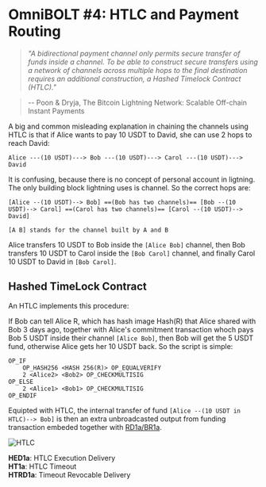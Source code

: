 # OmniBOLT #4: HTLC and Payment Routing

>*"A bidirectional payment channel only permits secure transfer of funds inside a channel. To be able to construct secure transfers using a network of channels across multiple hops to the final destination requires an additional construction, a Hashed Timelock Contract (HTLC)."*

> -- Poon & Dryja, The Bitcoin Lightning Network: Scalable Off-chain Instant Payments
  

A big and common misleading explanation in chaining the channels using HTLC is that if Alice wants to pay 10 USDT to David, she can use 2 hops to reach David:

```
Alice ---(10 USDT)---> Bob ---(10 USDT)---> Carol ---(10 USDT)---> David
```

It is confusing, because there is no concept of personal account in ligtning. The only building block lightning uses is channel. So the correct hops are:

```
[Alice --(10 USDT)--> Bob] ==(Bob has two channels)== [Bob --(10 USDT)--> Carol] ==(Carol has two channels)== [Carol --(10 USDT)--> David]

[A B] stands for the channel built by A and B
```

Alice transfers 10 USDT to Bob inside the `[Alice Bob]` channel, then Bob transfers 10 USDT to Carol inside the `[Bob Carol]` channel, and finally Carol 10 USDT to David in `[Bob Carol]`.

## Hashed TimeLock Contract

An HTLC implements this procedure:

If Bob can tell Alice R, which has hash image Hash(R) that Alice shared with Bob 3 days ago, together with Alice's commitment transaction whoch pays Bob 5 USDT inside their channel `[Alice Bob]`, then Bob will get the 5 USDT fund, otherwise Alice gets her 10 USDT back. So the script is simple:

```
OP_IF
    OP_HASH256 <HASH 256(R)> OP_EQUALVERIFY
    2 <Alice2> <Bob2> OP_CHECKMULTISIG
OP_ELSE
    2 <Alice1> <Bob1> OP_CHECKMULTISIG
OP_ENDIF
```

Equipted with HTLC, the internal transfer of fund `[Alice --(10 USDT in HTLC)--> Bob]` is then an extra unbroadcasted output from funding transaction embeded together with [RD1a/BR1a](https://github.com/LightningOnOmnilayer/Omni-BOLT-spec/blob/master/OmniBOLT-03-RSMC-and-OmniLayer-Transactions.md#the-commitment_tx-and-commitment_tx_signed-message).

![HTLC](https://github.com/LightningOnOmnilayer/Omni-BOLT-spec/blob/master/imgs/HTLC-diagram.png "HTLC")

**HED1a**: HTLC Execution Delivery  
**HT1a**: HTLC Timeout  
**HTRD1a**: Timeout Revocable Delivery  




